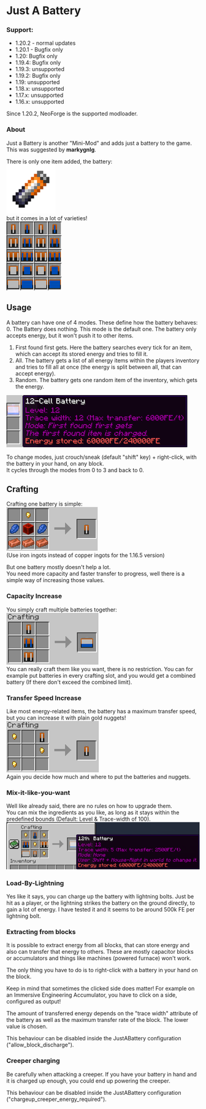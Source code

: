 # Just A Battery

### Support:

- 1.20.2 - normal updates
- 1.20.1 - Bugfix only
- 1.20: Bugfix only
- 1.19.4: Bugfix only
- 1.19.3: unsupported
- 1.19.2: Bugfix only
- 1.19: unsupported
- 1.18.x: unsupported
- 1.17.x: unsupported
- 1.16.x: unsupported

Since 1.20.2, NeoForge is the supported modloader.

### About
Just a Battery is another "Mini-Mod" and adds just a battery to the game.  
This was suggested by **markygnlg**.  

There is only one item added, the battery:  
![battery_single_empty](https://raw.githubusercontent.com/canitzp/JustABattery/master/readme/battery_single_empty.png)  
but it comes in a lot of varieties!  
![tab](https://raw.githubusercontent.com/canitzp/JustABattery/master/readme/tab.png)

## Usage
A battery can have one of 4 modes. These define how the battery behaves:  
0. The Battery does nothing. This mode is the default one. The battery only accepts energy, but it won't push it to other items.
1. First found first gets. Here the battery searches every tick for an item, which can accept its stored energy and tries to fill it.
2. All. The battery gets a list of all energy items within the players inventory and tries to fill all at once (the energy is split between all, that can accept energy).
3. Random. The battery gets one random item of the inventory, which gets the energy.

![](https://raw.githubusercontent.com/canitzp/JustABattery/master/readme/mode.png)

To change modes, just crouch/sneak (default "shift" key) + right-click, with the battery in your hand, on any block.  
It cycles through the modes from 0 to 3 and back to 0.

## Crafting  
Crafting one battery is simple:  
![crafting_bat](https://raw.githubusercontent.com/canitzp/JustABattery/master/readme/crafting_bat.png)  
(Use iron ingots instead of copper ingots for the 1.16.5 version)  

But one battery mostly doesn't help a lot.  
You need more capacity and faster transfer to progress, well there is a simple way of increasing those values.

### Capacity Increase
You simply craft multiple batteries together:  
![crafting_one](https://raw.githubusercontent.com/canitzp/JustABattery/master/readme/crafting_one.png)  
You can really craft them like you want, there is no restriction.
You can for example put batteries in every crafting slot, and you would get a combined battery (If there don't exceed the combined limit).

### Transfer Speed Increase
Like most energy-related items, the battery has a maximum transfer speed, but you can increase it with plain gold nuggets!  
![crafting_one](https://raw.githubusercontent.com/canitzp/JustABattery/master/readme/crafting_two.png)  
Again you decide how much and where to put the batteries and nuggets.

### Mix-it-like-you-want
Well like already said, there are no rules on how to upgrade them.  
You can mix the ingredients as you like, as long as it stays within the predefined bounds (Default: Level & Trace-width of 100).  
![mixitlikeyouwant](https://raw.githubusercontent.com/canitzp/JustABattery/master/readme/mixitlikeyouwant.png)

### Load-By-Lightning
Yes like it says, you can charge up the battery with lightning bolts.
Just be hit as a player, or the lightning strikes the battery on the ground directly, to gain a lot of energy.
I have tested it and it seems to be around 500k FE per lightning bolt.

### Extracting from blocks
It is possible to extract energy from all blocks, that can store energy and also can transfer that energy to others.
These are mostly capacitor blocks or accumulators and things like machines (powered furnace) won't work.

The only thing you have to do is to right-click with a battery in your hand on the block.

Keep in mind that sometimes the clicked side does matter!
For example on an Immersive Engineering Accumulator, you have to click on a side, configured as output!

The amount of transferred energy depends on the "trace width" attribute of the battery as well as the maximum transfer rate of the block.
The lower value is chosen.

This behaviour can be disabled inside the JustABattery configuration ("allow_block_discharge").

### Creeper charging
Be carefully when attacking a creeper.
If you have your battery in hand and it is charged up enough, you could end up powering the creeper.

This behaviour can be disabled inside the JustABattery configuration ("chargeup_creeper_energy_required").